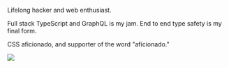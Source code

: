 Lifelong hacker and web enthusiast.

Full stack TypeScript and GraphQL is my jam. End to end type safety is my final form.

CSS aficionado, and supporter of the word "aficionado."

<a href="https://linkedin.com/in/tylerbrowndev/"><img src="https://img.shields.io/badge/LinkedIn-0077B5?style=for-the-badge&logo=linkedin&logoColor=white" /></a>
